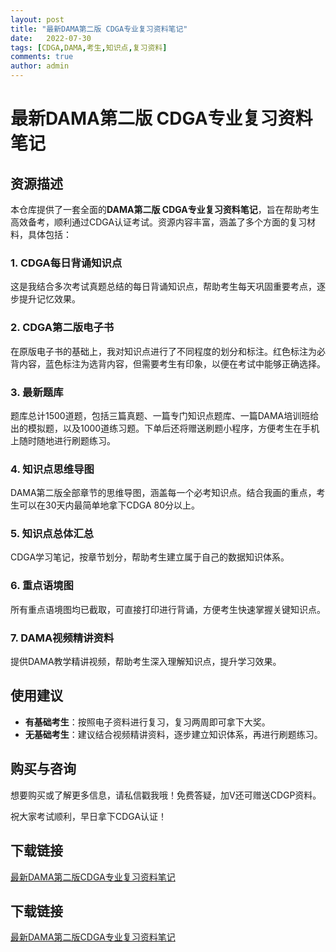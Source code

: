 ```yaml
---
layout: post
title: "最新DAMA第二版 CDGA专业复习资料笔记"
date:   2022-07-30
tags: [CDGA,DAMA,考生,知识点,复习资料]
comments: true
author: admin
---
```

# 最新DAMA第二版 CDGA专业复习资料笔记

## 资源描述

本仓库提供了一套全面的**DAMA第二版 CDGA专业复习资料笔记**，旨在帮助考生高效备考，顺利通过CDGA认证考试。资源内容丰富，涵盖了多个方面的复习材料，具体包括：

### 1. CDGA每日背诵知识点
这是我结合多次考试真题总结的每日背诵知识点，帮助考生每天巩固重要考点，逐步提升记忆效果。

### 2. CDGA第二版电子书
在原版电子书的基础上，我对知识点进行了不同程度的划分和标注。红色标注为必背内容，蓝色标注为选背内容，但需要考生有印象，以便在考试中能够正确选择。

### 3. 最新题库
题库总计1500道题，包括三篇真题、一篇专门知识点题库、一篇DAMA培训班给出的模拟题，以及1000道练习题。下单后还将赠送刷题小程序，方便考生在手机上随时随地进行刷题练习。

### 4. 知识点思维导图
DAMA第二版全部章节的思维导图，涵盖每一个必考知识点。结合我画的重点，考生可以在30天内最简单地拿下CDGA 80分以上。

### 5. 知识点总体汇总
CDGA学习笔记，按章节划分，帮助考生建立属于自己的数据知识体系。

### 6. 重点语境图
所有重点语境图均已截取，可直接打印进行背诵，方便考生快速掌握关键知识点。

### 7. DAMA视频精讲资料
提供DAMA教学精讲视频，帮助考生深入理解知识点，提升学习效果。

## 使用建议

- **有基础考生**：按照电子资料进行复习，复习两周即可拿下大奖。
- **无基础考生**：建议结合视频精讲资料，逐步建立知识体系，再进行刷题练习。

## 购买与咨询

想要购买或了解更多信息，请私信戳我哦！免费答疑，加V还可赠送CDGP资料。

祝大家考试顺利，早日拿下CDGA认证！

## 下载链接

[最新DAMA第二版CDGA专业复习资料笔记](https://pan.quark.cn/s/7015136d0f99)

## 下载链接

[最新DAMA第二版CDGA专业复习资料笔记](https://pan.quark.cn/s/d3748e71d9c5)